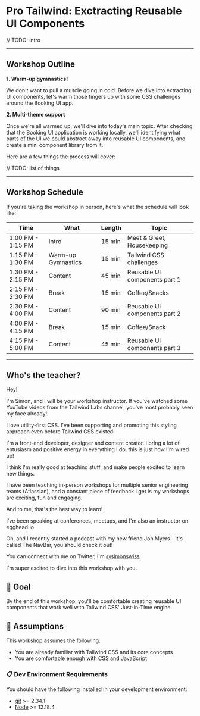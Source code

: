 # Pro Tailwind: Exctracting Reusable UI Components

// TODO: intro

---

## Workshop Outline

**1. Warm-up gymnastics!**

We don't want to pull a muscle going in cold. Before we dive into extracting UI components, let's warm those fingers up with some CSS challenges around the Booking UI app.

**2. Multi-theme support**

Once we're all warmed up, we'll dive into today's main topic. After checking that the Booking UI application is working locally, we'll identifying what parts of the UI we could abstract away into reusable UI components, and create a mini component library from it.

Here are a few things the process will cover:

// TODO: list of things

---

## Workshop Schedule

If you're taking the workshop in person, here's what the schedule will look like:

| Time              | What               | Length | Topic                         |
| ----------------- | ------------------ | ------ | ----------------------------- |
| 1:00 PM - 1:15 PM | Intro              | 15 min | Meet & Greet, Housekeeping    |
| 1:15 PM - 1:30 PM | Warm-up Gymnastics | 15 min | Tailwind CSS challenges       |
| 1:30 PM - 2:15 PM | Content            | 45 min | Reusable UI components part 1 |
| 2:15 PM - 2:30 PM | Break              | 15 min | Coffee/Snacks                 |
| 2:30 PM - 4:00 PM | Content            | 90 min | Reusable UI components part 2 |
| 4:00 PM - 4:15 PM | Break              | 15 min | Coffee/Snack                  |
| 4:15 PM - 5:00 PM | Content            | 45 min | Reusable UI components part 3 |

---

## Who's the teacher?

Hey!

I'm Simon, and I will be your workshop instructor. If you've watched some YouTube videos from the Tailwind Labs channel, you've most probably seen my face already!

I love utility-first CSS. I've been supporting and promoting this styling approach even before Tailwind CSS existed!

I'm a front-end developer, designer and content creator. I bring a lot of entusiasm and positive energy in everything I do, this is just how I'm wired up!

I think I'm really good at teaching stuff, and make people excited to learn new things.

I have been teaching in-person workshops for multiple senior engineering teams (Atlassian), and a constant piece of feedback I get is my workshops are exciting, fun and engaging.

And to me, that's the best way to learn!

I've been speaking at conferences, meetups, and I'm also an instructor on egghead.io

Oh, and I recently started a podcast with my new friend Jon Myers - it's called The NavBar, you should check it out!

You can connect with me on Twitter, I'm [@simonswiss](https://twitter.com/simonswiss).

I'm super excited to dive into this workshop with you.

## 🥅 Goal

By the end of this workshop, you'll be comfortable creating reusable UI components that work well with Tailwind CSS' Just-in-Time engine.

## 📜 Assumptions

This workshop assumes the following:

- You are already familiar with Tailwind CSS and its core concepts
- You are comfortable enough with CSS and JavaScript

### 📋 Dev Environment Requirements

You should have the following installed in your development environment:

- [git](https://git-scm.com/book/en/v2/Getting-Started-Installing-Git) >= 2.34.1
- [Node](https://nodejs.org/en/download/) >= 12.18.4
